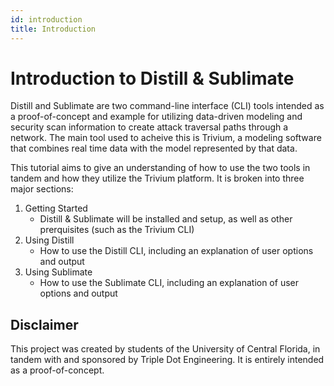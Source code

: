 ```yaml
---
id: introduction
title: Introduction
---
```


# Introduction to Distill & Sublimate

Distill and Sublimate are two command-line interface (CLI) tools intended as a proof-of-concept and example for utilizing data-driven modeling and security scan information to create attack traversal paths through a network. The main tool used to acheive this is Trivium, a modeling software that combines real time data with the model represented by that data. 

This tutorial aims to give an understanding of how to use the two tools in tandem and how they utilize the Trivium platform. It is broken into three major sections:

1. Getting Started
    * Distill & Sublimate will be installed and setup, as well as other prerquisites (such as the Trivium CLI)
2. Using Distill
    * How to use the Distill CLI, including an explanation of user options and output
3. Using Sublimate
    * How to use the Sublimate CLI, including an explanation of user options and output


## Disclaimer

This project was created by students of the University of Central Florida, in tandem with and sponsored by Triple Dot Engineering. It is entirely intended as a proof-of-concept.